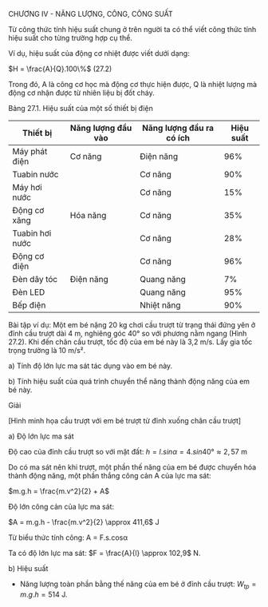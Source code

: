 CHƯƠNG IV - NĂNG LƯỢNG, CÔNG, CÔNG SUẤT

Từ công thức tính hiệu suất chung ở trên người ta có thể viết công thức tính hiệu suất cho từng trường hợp cụ thể.

Ví dụ, hiệu suất của động cơ nhiệt được viết dưới dạng:

$H = \frac{A}{Q}.100\%$ (27.2)

Trong đó, A là công cơ học mà động cơ thực hiện được, Q là nhiệt lượng mà động cơ nhận được từ nhiên liệu bị đốt cháy.

Bảng 27.1. Hiệu suất của một số thiết bị điện

Thiết bị | Năng lượng đầu vào | Năng lượng đầu ra có ích | Hiệu suất
--- | --- | --- | ---
Máy phát điện | Cơ năng | Điện năng | 96%
Tuabin nước | | Cơ năng | 90%
Máy hơi nước | | Cơ năng | 15%
Động cơ xăng | Hóa năng | Cơ năng | 35%
Tuabin hơi nước | | Cơ năng | 28%
Động cơ điện | | Cơ năng | 96%
Đèn dây tóc | Điện năng | Quang năng | 7%
Đèn LED | | Quang năng | 95%
Bếp điện | | Nhiệt năng | 90%

Bài tập ví dụ: Một em bé nặng 20 kg chơi cầu trượt từ trạng thái đứng yên ở đỉnh cầu trượt dài 4 m, nghiêng góc 40° so với phương nằm ngang (Hình 27.2). Khi đến chân cầu trượt, tốc độ của em bé này là 3,2 m/s. Lấy gia tốc trọng trường là 10 m/s².

a) Tính độ lớn lực ma sát tác dụng vào em bé này.

b) Tính hiệu suất của quá trình chuyển thể năng thành động năng của em bé này.

Giải

[Hình minh họa cầu trượt với em bé trượt từ đỉnh xuống chân cầu trượt]

a) Độ lớn lực ma sát

Độ cao của đỉnh cầu trượt so với mặt đất:
$h = l.sin\alpha = 4.sin40° \approx 2,57$ m

Do có ma sát nên khi trượt, một phần thế năng của em bé được chuyển hóa thành động năng, một phần thắng công cản A của lực ma sát:

$m.g.h = \frac{m.v^2}{2} + A$

Độ lớn công cản của lực ma sát:

$A = m.g.h - \frac{m.v^2}{2} \approx 411,6$ J

Từ biểu thức tính công: A = F.s.cosα

Ta có độ lớn lực ma sát: $F = \frac{A}{l} \approx 102,9$ N.

b) Hiệu suất

- Năng lượng toàn phần bằng thế năng của em bé ở đỉnh cầu trượt: $W_{tp} = m.g.h = 514$ J.